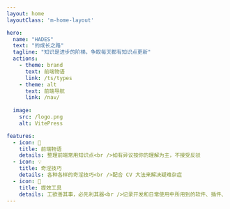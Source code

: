 ```yaml
---
layout: home
layoutClass: 'm-home-layout'

hero:
  name: "HADES"
  text: "的成长之路"
  tagline: "知识是进步的阶梯，争取每天都有知识点更新"
  actions:
    - theme: brand
      text: 前端物语
      link: /ts/types
    - theme: alt
      text: 前端导航
      link: /nav/
    
  image:
    src: /logo.png
    alt: VitePress

features:
  - icon: 📖
    title: 前端物语
    details: 整理前端常用知识点<br />如有异议按你的理解为主，不接受反驳
  - icon: 💡
    title: 奇淫技巧
    details: 各种各样的奇淫技巧<br />配合 CV 大法来解决疑难杂症
  - icon: 🧰
    title: 提效工具
    details: 工欲善其事，必先利其器<br />记录开发和日常使用中所用到的软件、插件、扩展等
---
```


<style>
:root {
  --vp-home-hero-name-color: transparent;
  --vp-home-hero-name-background: -webkit-linear-gradient(120deg, #bd34fe, #41d1ff);
}
</style>
